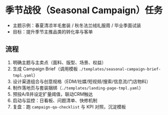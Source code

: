 # 季节战役（Seasonal Campaign）任务

- 主题示例：春夏清凉羊毛套装 / 秋冬法兰绒礼服周 / 毕业季面试装
- 目标：提升季节主推品类的转化率与客单

## 流程

1. 明确主题与主卖点（面料、版型、场景、权益）
2. 生成 Campaign Brief（调用模板 `./templates/seasonal-campaign-brief-tmpl.yaml`）
3. 设计渠道组合与创意规格（EDM/社媒/短视频/搜索/信息流/门店物料）
4. 制作落地页与套装捆绑（`./templates/landing-page-tmpl.yaml`）
5. 预投A/B并设定扩量阈值，联动CRM触达
6. 启动与监控：日看板、问题清单、快修机制
7. 复盘：跑 `campaign-qa-checklist` 与 KPI 对照，沉淀模板
